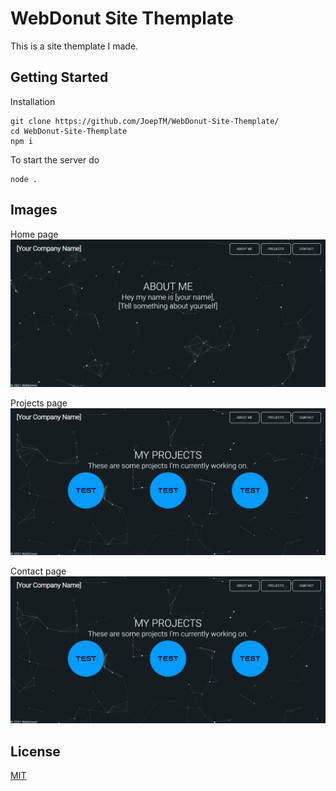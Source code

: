 # WebDonut Site Themplate

This is a site themplate I made.

## Getting Started
Installation
```
git clone https://github.com/JoepTM/WebDonut-Site-Themplate/
cd WebDonut-Site-Themplate
npm i
```
To start the server do 
```
node .
```

## Images
Home page
![Preview of Site](/images/image1.png)

Projects page
![Preview of Site](/images/image2.png)

Contact page
![Preview of Site](/images/image2.png)

## License
[MIT](https://choosealicense.com/licenses/mit/)
